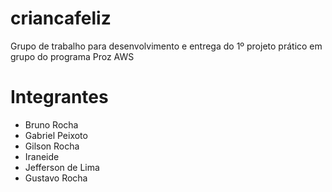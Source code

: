 # criancafeliz

Grupo de trabalho para desenvolvimento e entrega do 1º projeto prático em grupo do programa Proz AWS

# Integrantes

<ul>
<li>Bruno Rocha</li>
<li>Gabriel Peixoto</li>
<li>Gilson Rocha</li>
<li>Iraneide</li>
<li>Jefferson de Lima</li>
<li>Gustavo Rocha</li>
</ul>
